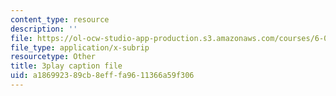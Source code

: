 ```yaml
---
content_type: resource
description: ''
file: https://ol-ocw-studio-app-production.s3.amazonaws.com/courses/6-004-computation-structures-spring-2017/a186992389cb8efffa9611366a59f306_VHVsCE9XmQk.srt
file_type: application/x-subrip
resourcetype: Other
title: 3play caption file
uid: a1869923-89cb-8eff-fa96-11366a59f306
---
```

